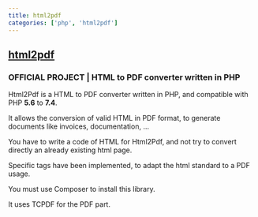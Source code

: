 ```yaml
---
title: html2pdf
categories: ['php', 'html2pdf']
---
```

## [html2pdf](https://github.com/spipu/html2pdf)

### OFFICIAL PROJECT | HTML to PDF converter written in PHP


Html2Pdf is a HTML to PDF converter written in PHP, and compatible with PHP **5.6** to **7.4**.

It allows the conversion of valid HTML in PDF format, to generate documents like invoices, documentation, ...

You have to write a code of HTML for Html2Pdf, and not try to convert directly an already existing html page.

Specific tags have been implemented, to adapt the html standard to a PDF usage.

You must use Composer to install this library.

It uses TCPDF for the PDF part.
